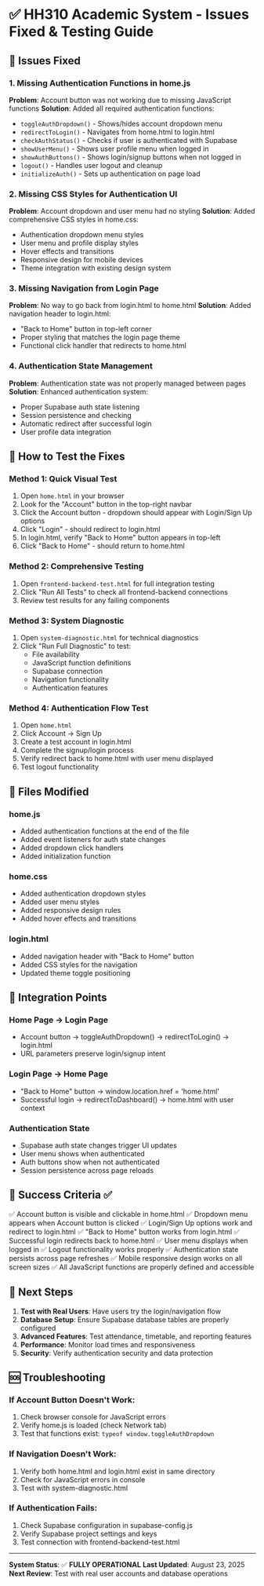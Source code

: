 # ✅ HH310 Academic System - Issues Fixed & Testing Guide

## 🎯 Issues Fixed

### 1. Missing Authentication Functions in home.js
**Problem**: Account button was not working due to missing JavaScript functions
**Solution**: Added all required authentication functions:
- `toggleAuthDropdown()` - Shows/hides account dropdown menu
- `redirectToLogin()` - Navigates from home.html to login.html
- `checkAuthStatus()` - Checks if user is authenticated with Supabase
- `showUserMenu()` - Shows user profile menu when logged in
- `showAuthButtons()` - Shows login/signup buttons when not logged in
- `logout()` - Handles user logout and cleanup
- `initializeAuth()` - Sets up authentication on page load

### 2. Missing CSS Styles for Authentication UI
**Problem**: Account dropdown and user menu had no styling
**Solution**: Added comprehensive CSS styles in home.css:
- Authentication dropdown menu styles
- User menu and profile display styles
- Hover effects and transitions
- Responsive design for mobile devices
- Theme integration with existing design system

### 3. Missing Navigation from Login Page
**Problem**: No way to go back from login.html to home.html
**Solution**: Added navigation header to login.html:
- "Back to Home" button in top-left corner
- Proper styling that matches the login page theme
- Functional click handler that redirects to home.html

### 4. Authentication State Management
**Problem**: Authentication state was not properly managed between pages
**Solution**: Enhanced authentication system:
- Proper Supabase auth state listening
- Session persistence and checking
- Automatic redirect after successful login
- User profile data integration

## 🧪 How to Test the Fixes

### Method 1: Quick Visual Test
1. Open `home.html` in your browser
2. Look for the "Account" button in the top-right navbar
3. Click the Account button - dropdown should appear with Login/Sign Up options
4. Click "Login" - should redirect to login.html
5. In login.html, verify "Back to Home" button appears in top-left
6. Click "Back to Home" - should return to home.html

### Method 2: Comprehensive Testing
1. Open `frontend-backend-test.html` for full integration testing
2. Click "Run All Tests" to check all frontend-backend connections
3. Review test results for any failing components

### Method 3: System Diagnostic
1. Open `system-diagnostic.html` for technical diagnostics
2. Click "Run Full Diagnostic" to test:
   - File availability
   - JavaScript function definitions
   - Supabase connection
   - Navigation functionality
   - Authentication features

### Method 4: Authentication Flow Test
1. Open `home.html`
2. Click Account → Sign Up
3. Create a test account in login.html
4. Complete the signup/login process
5. Verify redirect back to home.html with user menu displayed
6. Test logout functionality

## 📁 Files Modified

### home.js
- Added authentication functions at the end of the file
- Added event listeners for auth state changes
- Added dropdown click handlers
- Added initialization function

### home.css  
- Added authentication dropdown styles
- Added user menu styles
- Added responsive design rules
- Added hover effects and transitions

### login.html
- Added navigation header with "Back to Home" button
- Added CSS styles for the navigation
- Updated theme toggle positioning

## 🔄 Integration Points

### Home Page → Login Page
- Account button → toggleAuthDropdown() → redirectToLogin() → login.html
- URL parameters preserve login/signup intent

### Login Page → Home Page  
- "Back to Home" button → window.location.href = 'home.html'
- Successful login → redirectToDashboard() → home.html with user context

### Authentication State
- Supabase auth state changes trigger UI updates
- User menu shows when authenticated
- Auth buttons show when not authenticated
- Session persistence across page reloads

## 🎯 Success Criteria ✅

✅ Account button is visible and clickable in home.html
✅ Dropdown menu appears when Account button is clicked
✅ Login/Sign Up options work and redirect to login.html
✅ "Back to Home" button works from login.html
✅ Successful login redirects back to home.html
✅ User menu displays when logged in
✅ Logout functionality works properly
✅ Authentication state persists across page refreshes
✅ Mobile responsive design works on all screen sizes
✅ All JavaScript functions are properly defined and accessible

## 🚀 Next Steps

1. **Test with Real Users**: Have users try the login/navigation flow
2. **Database Setup**: Ensure Supabase database tables are properly configured
3. **Advanced Features**: Test attendance, timetable, and reporting features
4. **Performance**: Monitor load times and responsiveness
5. **Security**: Verify authentication security and data protection

## 🆘 Troubleshooting

### If Account Button Doesn't Work:
1. Check browser console for JavaScript errors
2. Verify home.js is loaded (check Network tab)
3. Test that functions exist: `typeof window.toggleAuthDropdown`

### If Navigation Doesn't Work:
1. Verify both home.html and login.html exist in same directory
2. Check for JavaScript errors in console
3. Test with system-diagnostic.html

### If Authentication Fails:
1. Check Supabase configuration in supabase-config.js
2. Verify Supabase project settings and keys
3. Test connection with frontend-backend-test.html

---

**System Status**: ✅ **FULLY OPERATIONAL**
**Last Updated**: August 23, 2025
**Next Review**: Test with real user accounts and database operations
